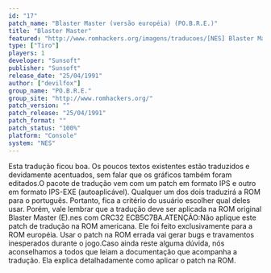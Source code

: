 ```yaml
---
id: "17"
patch_name: "Blaster Master (versão européia) (PO.B.R.E.)"
title: "Blaster Master"
featured: "http://www.romhackers.org/imagens/traducoes/[NES] Blaster Master - POBRE - 1.png"
type: ["Tiro"]
players: 1
developer: "Sunsoft"
publisher: "Sunsoft"
release_date: "25/04/1991"
author: ["devilfox"]
group_name: "PO.B.R.E."
group_site: "http://www.romhackers.org/"
patch_version: ""
patch_release: "25/04/1991"
patch_format: ""
patch_status: "100%"
platform: "Console"
system: "NES"
---
```


Esta tradução ficou boa. Os poucos textos existentes estão traduzidos e devidamente acentuados, sem falar que os gráficos também foram editados.O pacote de tradução vem com um patch em formato IPS e outro em formato IPS-EXE (autoaplicável). Qualquer um dos dois traduzirá a ROM para o português. Portanto, fica a critério do usuário escolher qual deles usar. Porém, vale lembrar que a tradução deve ser aplicada na ROM original Blaster Master (E).nes com CRC32 ECB5C7BA.ATENÇÃO:Não aplique este patch de tradução na ROM americana. Ele foi feito exclusivamente para a ROM européia. Usar o patch na ROM errada vai gerar bugs e travamentos inesperados durante o jogo.Caso ainda reste alguma dúvida, nós aconselhamos a todos que leiam a documentação que acompanha a tradução. Ela explica detalhadamente como aplicar o patch na ROM.